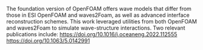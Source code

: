 The foundation version of OpenFOAM offers wave models that differ from those in ESI OpenFOAM and waves2Foam, as well as advanced interface reconstruction schemes. This work leveraged utilities from both OpenFOAM and waves2Foam to simulate wave-structure interactions.
Two relevant publications include:
https://doi.org/10.1016/j.oceaneng.2022.112555
https://doi.org/10.1063/5.0142991
